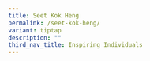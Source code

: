 ```yaml
---
title: Seet Kok Heng
permalink: /seet-kok-heng/
variant: tiptap
description: ""
third_nav_title: Inspiring Individuals
---
```

